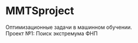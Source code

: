 # MMTSproject
<html>
  <body>
    Оптимизационные задачи в машинном обучении. <br>Проект №1: Поиск экстремума ФНП
    

